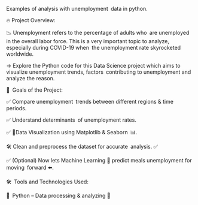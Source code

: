 Examples of analysis with unemployment data in python.

🔥 Project Overview:

📉 Unemployment refers to the percentage of adults who are unemployed in the overall labor force. This is a very important topic to analyze, especially during COVID-19 when the unemployment rate skyrocketed worldwide.

→ Explore the Python code for this Data Science project which aims to visualize unemployment trends, factors contributing to unemployment and analyze the reason.

🎯 Goals of the Project:

✅ Compare unemployment trends between different regions & time periods.

✅ Understand determinants of unemployment rates.

✅ 💢Data Visualization using Matplotlib & Seaborn 📊.

🛠️ Clean and preprocess the dataset for accurate analysis. ✅

✅ (Optional) Now lets Machine Learning 🤖 predict meals unemployment for moving forward ⬅️.

🛠️ Tools and Technologies Used:

🔹 Python – Data processing & analyzing 🐍
